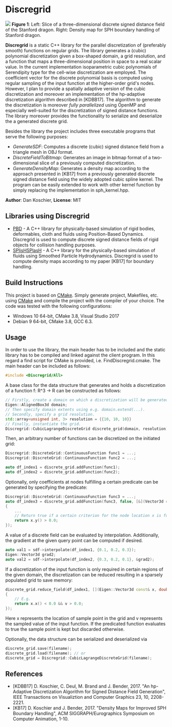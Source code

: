 # Discregrid

![](https://www.animation.rwth-aachen.de/media/resource_files/DragonSDFDM.png)
**Figure 1**: Left: Slice of a three-dimensional discrete signed distance field of the Stanford dragon. Right: Density map for SPH boundary handling of Stanford dragon.

**Discregrid** is a static C++ library for the parallel discretization of (preferably smooth) functions on regular grids.
The library generates a (cubic) polynomial discretization given a box-shaped domain, a grid resolution, and a function that maps a three-dimensional position in space to a real scalar value.
In the current implementation isoparametric cubic polynomials of Serendipity type for the cell-wise discretization are employed.
The coefficient vector for the discrete polynomial basis is computed using regular sampling of the input function at the higher-order grid's nodes.
However, I plan to provide a spatially adaptive version of the cubic discretization and moreover an implementation of the hp-adaptive discretization algorithm described in [KDBB17].
The algorithm to generate the discretization is moreover *fully parallelized* using OpenMP and especially well-suited for the discretization of signed distance functions.
The library moreover provides the functionality to serialize and deserialize the a generated discrete grid.

Besides the library the project includes three executable programs that serve the following purposes:
* *GenerateSDF*: Computes a discrete (cubic) signed distance field from a triangle mesh in OBJ format.
* *DiscreteFieldToBitmap*: Generates an image in bitmap format of a two-dimensional slice of a previously computed discretization.
* *GenerateDensityMap*: Generates a density map according to the approach presented in [KB17] from a previously generated discrete signed distance field using the widely adopted cubic spline kernel. The program can be easily extended to work with other kernel function by simply replacing the implementation in sph_kernel.hpp.

**Author**: Dan Koschier, **License**: MIT

## Libraries using Discregrid
* [PBD] - A C++ library for physically-based simulation of rigid bodies, deformables, cloth and fluids using Position-Based Dynamics. Discregrid is used to compute discrete signed distance fields of rigid objects for collision handling purposes.
* [SPlisHSPlasH] - A C++ library for the physically-based simulation of fluids using Smoothed Particle Hydrodynamics. Discregrid is used to compute density maps according to my paper [KB17] for boundary handling.

## Build Instructions

This project is based on [CMake](https://cmake.org/). Simply generate project, Makefiles, etc. using [CMake](https://cmake.org/) and compile the project with the compiler of your choice. The code was tested with the following configurations:
- Windows 10 64-bit, CMake 3.8, Visual Studio 2017
- Debian 9 64-bit, CMake 3.8, GCC 6.3.

## Usage
In order to use the library, the main header has to be included and the static library has to be compiled and linked against the client program.
In this regard a find script for CMake is provided, i.e. FindDiscregrid.cmake.
The main header can be included as follows:
```c++
#include <Discregrid/All>
```

A base class for the data structure that generates and holds a discretization of a function f: R^3 -> R can be constructed as follows:
```c++
// Firstly, create a domain on which a discretization will be generated.
Eigen::AlignedBox3d domain;
// Then specify domain extents using e.g. domain.extend(...).
// Secondly, specify a grid resolution.
std::array<unsigned int, 3> resolution = {{10, 10, 10}}
// Finally, instantiate the grid.
Discregrid::CubicLagrangeDiscreteGrid discrete_grid(domain, resolution);
```
Then, an arbitrary number of functions can be discretized on the initiated grid:
```c++
Discregrid::DiscreteGrid::ContinuousFunction func1 = ...;
Discregrid::DiscreteGrid::ContinuousFunction func2 = ...;

auto df_index1 = discrete_grid.addFunction(func1);
auto df_index2 = discrete_grid.addFunction(func2);
```
Optionally, only coefficients at nodes fulfilling a certain predicate can be generated by specifying the predicate:
```c++
Discregrid::DiscreteGrid::ContinuousFunction func3 = ...;
auto df_index3 = discrete_grid.addFunction(func3, false, [&](Vector3d const& x)
{
	...
	// Return true if a certain criterion for the node location x is fulfilled, e.g.
	return x.y() > 0.0;
});
```
A value of a discrete field can be evaluated by interpolation.
Additionally, the gradient at the given query point can be computed if desired.
```c++
auto val1 = sdf->interpolate(df_index1, {0.1, 0.2, 0.3});
Eigen::Vector3d grad2;
auto val2 = sdf->interpolate(df_index2, {0.3, 0.2, 0.1}, &grad2);
```

If a discretization of the input function is only required in certain regions of the given domain, the discretization can be reduced resulting in a sparsely populated grid to save memory:
```c++
discrete_grid.reduce_field(df_index1, [](Eigen::Vector3d const& x, double v)
{
	// E.g.
	return x.x() < 0.0 && v > 0.0;
});
```
Here x represents the location of sample point in the grid and v represents the sampled value of the input function. If the predicated function evaluates to true the sample point is kept but discarded otherwise.

Optionally, the data structure can be serialized and deserialized via
```c++
discrete_grid.save(filename);
discrete_grid.load(filename); // or
discrete_grid = Discregrid::CubicLagrangeDiscreteGrid(filename);
```

## References

* [KDBB17] D. Koschier, C. Deul, M. Brand and J. Bender, 2017. "An hp-Adaptive Discretization Algorithm for Signed Distance Field Generation", IEEE Transactions on Visualiztion and Computer Graphics 23, 10, 2208-2221.
* [KB17] D. Koschier and J. Bender, 2017. "Density Maps for Improved SPH Boundary Handling", ACM SIGGRAPH/Eurographics Symposium on Computer Animation, 1-10.

[PBD]: <https://github.com/InteractiveComputerGraphics/PositionBasedDynamics>
[SPlisHSPlasH]: <https://github.com/InteractiveComputerGraphics/SPlisHSPlasH>
